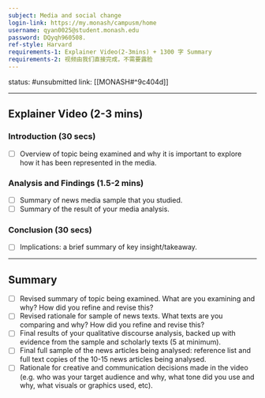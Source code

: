```yaml
---
subject: Media and social change
login-link: https://my.monash/campusm/home
username: qyan0025@student.monash.edu
password: DQyqh960508.
ref-style: Harvard
requirements-1: Explainer Video(2-3mins) + 1300 字 Summary
requirements-2: 视频由我们直接完成，不需要露脸
---
```

status: #unsubmitted 
link: [[MONASH#^9c404d]]

---

## Explainer Video (2-3 mins)

### Introduction (30 secs)
- [ ] Overview of topic being examined and why it is important to explore how it has been represented in the media.

### Analysis and Findings (1.5-2 mins)

- [ ] Summary of news media sample that you studied.
- [ ] Summary of the result of your media analysis.

### Conclusion (30 secs)

- [ ] Implications: a brief summary of key insight/takeaway.


---


## Summary

- [ ] Revised summary of topic being examined. What are you examining and why? How did you refine and revise this?
- [ ] Revised rationale for sample of news texts. What texts are you comparing and why? How did you refine and revise this?
- [ ] Final results of your qualitative discourse analysis, backed up with evidence from the sample and scholarly texts (5 at minimum).
- [ ] Final full sample of the news articles being analysed: reference list and full text copies of the 10-15 news articles being analysed.
- [ ] Rationale for creative and communication decisions made in the video (e.g. who was your target audience and why, what tone did you use and why, what visuals or graphics used, etc).